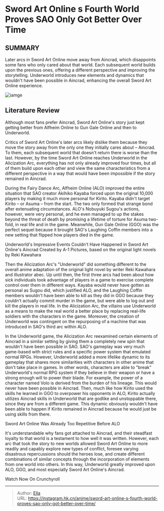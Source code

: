 # Sword Art Online s Fourth World Proves SAO Only Got Better Over Time


## SUMMARY 



  Later arcs in Sword Art Online move away from Aincrad, which disappoints some fans who only cared about that world.   Each subsequent world builds upon the previous ones, offering a different perspective and improving the storytelling.   Underworld introduces new elements and dynamics that wouldn&#39;t have been possible in Aincrad, enhancing the overall Sword Art Online experience.  

![iamge](https://static1.srcdn.com/wordpress/wp-content/uploads/2023/09/kirito-vs-gabriel-miller-in-underworld.jpg)

## Literature Review

Although most fans prefer Aincrad, Sword Art Online&#39;s story just kept getting better from Alfheim Online to Gun Gale Online and then to Underworld.




Critics of Sword Art Online&#39;s later arcs likely dislike them because they move the story away from the only one they initially cares about – Aincrad. To them, each subsequent world that doesn&#39;t return there is worse than the last. However, by the time Sword Art Online reaches Underworld in the Alicization Arc, everything has not only already improved four times, but all of them build upon each other and view the same characteristics from a different perspective in a way that would have been impossible if the story remained in Aincrad.




During the Fairy Dance Arc, Alfheim Online (ALO) improved the entire situation that SAO creator Akihiko Kayaba forced upon the original 10,000 players by making it much more personal for Kirito. Kayaba didn&#39;t target Kirito – or Asuma – from the start. The two only formed that strange bond after extenuating circumstances. ALO&#39;s Nobuyuki Sugou&#39;s actions, however, were very personal, and he even managed to up the stakes beyond the threat of death by promising a lifetime of torture for Asuma two-fold, in real life and in the game. Meanwhile, Gun Gale Online (GGO) was the perfect sequel because it brought SAO&#39;s Laughing Coffin members into a new setting that flipped how players died in the game.


 Underworld&#39;s Impressive Events Couldn&#39;t Have Happened in Sword Art Online&#39;s Aincrad 
Created by A-1 Pictures, based on the original light novels by Reki Kawahara
          

Then the Alicization Arc&#39;s &#34;Underworld&#34; did something different to the overall anime adaptation of the original light novel by writer Reki Kawahara and illustrator abec. Up until then, the first three arcs had been about how sick individuals took advantage of players in a game to exercise complete control over them in different ways. Kayaba would never have gotten as personal as Sugou did, which justified ALO, and the Laughing Coffin members wouldn&#39;t have been able to kill as they did in GGO because they couldn&#39;t actually commit murder in the game, but were able to log out and kill the players in real life. In the Alicization Arc, the villains use Underworld as a means to make the real world a better place by replacing real-life soldiers with the characters in the game. Moreover, the creation of Underworld was contingent on the repurposing of a machine that was introduced in SAO&#39;s third arc within ALO.




In the Underworld game, the Alicization Arc reexamined certain elements of Aincrad in a similar setting by giving them a completely new spin that wouldn&#39;t have been possible in SAO. SAO&#39;s gameplay was very much game-based with strict rules and a specific power system that emulated normal RPGs. However, Underworld added a more lifelike dynamic to its gameplay that shares more similarities with characters in other anime that don&#39;t take place in games. In other words, characters are able to &#34;break&#34; Underworld&#39;s normal RPG system if they believe in their weapon or have a strong enough will to power their blade. For example, the power of a character named Volo is derived from the burden of his lineage. This would never have been possible in Aincrad. Then, much like how Kirito used the skills he learned in GGO to overpower his opponents in ALO, Kirito actually utilizes Aincrad skills in Underworld that are godlike and unstoppable there, since they are from a different game. This dynamic obviously wouldn&#39;t have been able to happen if Kirito remained in Aincrad because he would just be using skills from there.






 Sword Art Online Was Already Too Repetitive Before ALO 
          

It&#39;s understandable why fans got attached to Aincrad, and their steadfast loyalty to that world is a testament to how well it was written. However, each arc that took the story to new worlds allowed Sword Art Online to more readily and capably explore new types of conflict, foresee varying disastrous repercussions should the heroes lose, and create different combinations of similar concepts through the incorporation of elements from one world into others. In this way, Underworld greatly improved upon ALO, GGO, and most especially Sword Art Online&#39;s Aincrad.

Watch Now On Crunchyroll



---

> Author: [Ella](https://instagram.hk.cn/)  
> URL: https://instagram.hk.cn/anime/sword-art-online-s-fourth-world-proves-sao-only-got-better-over-time/  

